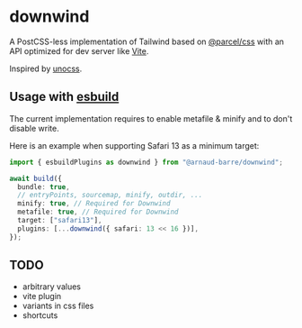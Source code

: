 # downwind

A PostCSS-less implementation of Tailwind based on [@parcel/css](https://github.com/parcel-bundler/parcel-css) with an API optimized for dev server like [Vite](https://github.com/vitejs/vite).

Inspired by [unocss](https://github.com/unocss/unocss).

## Usage with [esbuild](https://github.com/evanw/esbuild)

The current implementation requires to enable metafile & minify and to don't disable write.

Here is an example when supporting Safari 13 as a minimum target:

```ts
import { esbuildPlugins as downwind } from "@arnaud-barre/downwind";

await build({
  bundle: true,
  // entryPoints, sourcemap, minify, outdir, ...
  minify: true, // Required for Downwind
  metafile: true, // Required for Downwind
  target: ["safari13"],
  plugins: [...downwind({ safari: 13 << 16 })],
});
```

## TODO

- arbitrary values
- vite plugin
- variants in css files
- shortcuts
